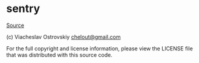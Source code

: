 <!-- DO NOT EDIT THIS FILE! -->
<!-- Instead edit contrib/sentry.php -->
<!-- Then run bin/docgen -->

# sentry

[Source](/contrib/sentry.php)

(c) Viacheslav Ostrovskiy <chelout@gmail.com>

For the full copyright and license information, please view the LICENSE
file that was distributed with this source code.





